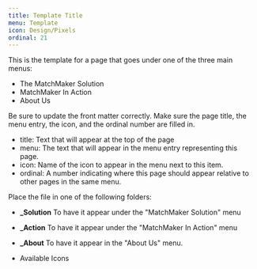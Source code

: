 ```yaml
---
title: Template Title
menu: Template
icon: Design/Pixels
ordinal: 21
---
```


This is the template for a page that goes under one of the three main menus:

* The MatchMaker Solution
* MatchMaker In Action
* About Us

Be sure to update the front matter correctly. Make sure the page title, the menu entry, the icon, and the ordinal number are filled in.

* title: Text that will appear at the top of the page
* menu: The text that will appear in the menu entry representing this page.
* icon: Name of the icon to appear in the menu next to this item.
* ordinal: A number indicating where this page should appear relative to other pages in the same menu.

Place the file in one of the following folders:

* **_Solution** To have it appear under the "MatchMaker Solution" menu
* **_Action** To have it appear under the "MatchMaker In Action" menu
* **_About** To have it appear in the "About Us" menu.

* Available Icons